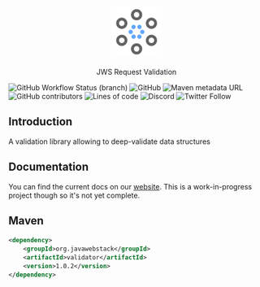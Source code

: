 <p align="center"><img src="https://raw.githubusercontent.com/JavaWebStack/docs/master/docs/assets/img/icon.svg" width="100">
<br><br>
JWS Request Validation
</p>

![GitHub Workflow Status (branch)](https://img.shields.io/github/workflow/status/JavaWebStack/validator/Maven%20Deploy/master)
![GitHub](https://img.shields.io/github/license/JavaWebStack/validator)
![Maven metadata URL](https://img.shields.io/maven-metadata/v?metadataUrl=https%3A%2F%2Frepo1.maven.org%2Fmaven2%2Forg%2Fjavawebstack%2Fvalidator%2Fmaven-metadata.xml)
![GitHub contributors](https://img.shields.io/github/contributors/JavaWebStack/validator)
![Lines of code](https://img.shields.io/tokei/lines/github/JavaWebStack/validator)
![Discord](https://img.shields.io/discord/815612319378833408?color=%237289DA&label=discord)
![Twitter Follow](https://img.shields.io/twitter/follow/JavaWebStack?style=social)

## Introduction
A validation library allowing to deep-validate data structures

## Documentation
You can find the current docs on our [website](https://docs.javawebstack.org/framework/validator). This is a work-in-progress project though so it's not yet complete.

## Maven
```xml
<dependency>
    <groupId>org.javawebstack</groupId>
    <artifactId>validator</artifactId>
    <version>1.0.2</version>
</dependency>
```
